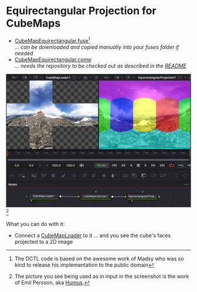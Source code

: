 # Equirectangular Projection for CubeMaps

- [CubeMapEquirectangular.fuse](CubeMapEquirectangular.fuse)[^Madsy] <br />*... can be downloaded and copied manually into your fuses folder if needed*
- [CubeMapEquirectangular.comp](../Comp/CubeMapEquirectangular.comp) <br />*... needs the repository to be checked out as described in the [README](README.md)*



![cml](CubeMapEquirectangular.jpg)[^Ryfjallet]


What you can do with it:
- Connect a [CubeMapLoader](CubeMapLoader.md) to it ... and you see the cube's faces projected to a 2D image



[^Ryfjallet]: The picture you see being used as in input in the screenshot is the work of Emil Persson, aka [Humus](http://www.humus.name).
[^Madsy]: The DCTL code is based on the awesome work of Madsy who was so kind to release his implementation to the public domain
